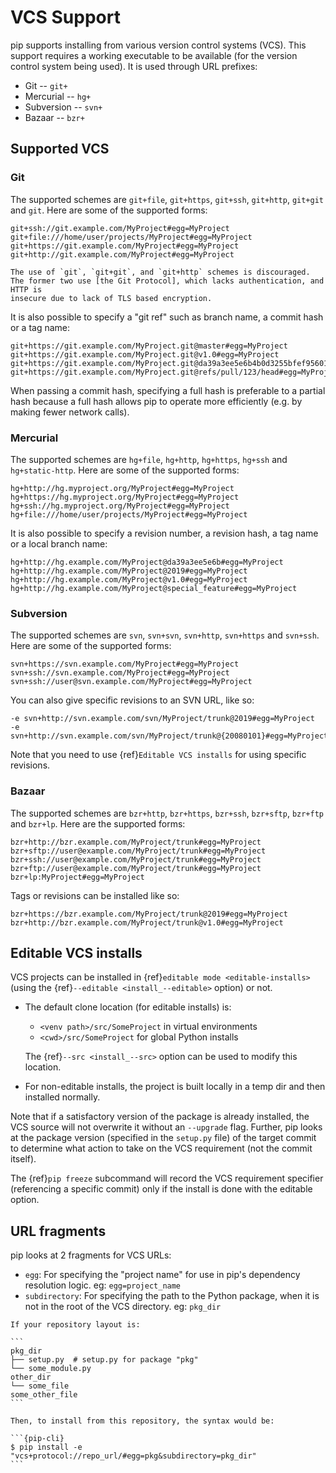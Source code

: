 # VCS Support

pip supports installing from various version control systems (VCS).
This support requires a working executable to be available (for the version
control system being used). It is used through URL prefixes:

- Git -- `git+`
- Mercurial -- `hg+`
- Subversion -- `svn+`
- Bazaar -- `bzr+`

## Supported VCS

### Git

The supported schemes are `git+file`, `git+https`, `git+ssh`, `git+http`,
`git+git` and `git`. Here are some of the supported forms:

```none
git+ssh://git.example.com/MyProject#egg=MyProject
git+file:///home/user/projects/MyProject#egg=MyProject
git+https://git.example.com/MyProject#egg=MyProject
git+http://git.example.com/MyProject#egg=MyProject
```

```{warning}
The use of `git`, `git+git`, and `git+http` schemes is discouraged.
The former two use [the Git Protocol], which lacks authentication, and HTTP is
insecure due to lack of TLS based encryption.
```

[the Git Protocol]: https://git-scm.com/book/en/v2/Git-on-the-Server-The-Protocols

It is also possible to specify a "git ref" such as branch name, a commit hash or
a tag name:

```none
git+https://git.example.com/MyProject.git@master#egg=MyProject
git+https://git.example.com/MyProject.git@v1.0#egg=MyProject
git+https://git.example.com/MyProject.git@da39a3ee5e6b4b0d3255bfef95601890afd80709#egg=MyProject
git+https://git.example.com/MyProject.git@refs/pull/123/head#egg=MyProject
```

When passing a commit hash, specifying a full hash is preferable to a partial
hash because a full hash allows pip to operate more efficiently (e.g. by
making fewer network calls).

### Mercurial

The supported schemes are `hg+file`, `hg+http`, `hg+https`, `hg+ssh`
and `hg+static-http`. Here are some of the supported forms:

```
hg+http://hg.myproject.org/MyProject#egg=MyProject
hg+https://hg.myproject.org/MyProject#egg=MyProject
hg+ssh://hg.myproject.org/MyProject#egg=MyProject
hg+file:///home/user/projects/MyProject#egg=MyProject
```

It is also possible to specify a revision number, a revision hash, a tag name
or a local branch name:

```none
hg+http://hg.example.com/MyProject@da39a3ee5e6b#egg=MyProject
hg+http://hg.example.com/MyProject@2019#egg=MyProject
hg+http://hg.example.com/MyProject@v1.0#egg=MyProject
hg+http://hg.example.com/MyProject@special_feature#egg=MyProject
```

### Subversion

The supported schemes are `svn`, `svn+svn`, `svn+http`, `svn+https` and
`svn+ssh`. Here are some of the supported forms:

```none
svn+https://svn.example.com/MyProject#egg=MyProject
svn+ssh://svn.example.com/MyProject#egg=MyProject
svn+ssh://user@svn.example.com/MyProject#egg=MyProject
```

You can also give specific revisions to an SVN URL, like so:

```none
-e svn+http://svn.example.com/svn/MyProject/trunk@2019#egg=MyProject
-e svn+http://svn.example.com/svn/MyProject/trunk@{20080101}#egg=MyProject
```

Note that you need to use {ref}`Editable VCS installs` for using specific
revisions.

### Bazaar

The supported schemes are `bzr+http`, `bzr+https`, `bzr+ssh`, `bzr+sftp`,
`bzr+ftp` and `bzr+lp`. Here are the supported forms:

```none
bzr+http://bzr.example.com/MyProject/trunk#egg=MyProject
bzr+sftp://user@example.com/MyProject/trunk#egg=MyProject
bzr+ssh://user@example.com/MyProject/trunk#egg=MyProject
bzr+ftp://user@example.com/MyProject/trunk#egg=MyProject
bzr+lp:MyProject#egg=MyProject
```

Tags or revisions can be installed like so:

```none
bzr+https://bzr.example.com/MyProject/trunk@2019#egg=MyProject
bzr+http://bzr.example.com/MyProject/trunk@v1.0#egg=MyProject
```

## Editable VCS installs

VCS projects can be installed in {ref}`editable mode <editable-installs>` (using
the {ref}`--editable <install_--editable>` option) or not.

- The default clone location (for editable installs) is:

  - `<venv path>/src/SomeProject` in virtual environments
  - `<cwd>/src/SomeProject` for global Python installs

  The {ref}`--src <install_--src>` option can be used to modify this location.

- For non-editable installs, the project is built locally in a temp dir and then
  installed normally.

Note that if a satisfactory version of the package is already installed, the
VCS source will not overwrite it without an `--upgrade` flag. Further, pip
looks at the package version (specified in the `setup.py` file) of the target
commit to determine what action to take on the VCS requirement (not the commit
itself).

The {ref}`pip freeze` subcommand will record the VCS requirement specifier
(referencing a specific commit) only if the install is done with the editable
option.

## URL fragments

pip looks at 2 fragments for VCS URLs:

- `egg`: For specifying the "project name" for use in pip's dependency
  resolution logic. eg: `egg=project_name`
- `subdirectory`: For specifying the path to the Python package, when it is not
  in the root of the VCS directory. eg: `pkg_dir`

````{admonition} Example
If your repository layout is:

```
pkg_dir
├── setup.py  # setup.py for package "pkg"
└── some_module.py
other_dir
└── some_file
some_other_file
```

Then, to install from this repository, the syntax would be:

```{pip-cli}
$ pip install -e "vcs+protocol://repo_url/#egg=pkg&subdirectory=pkg_dir"
```
````
